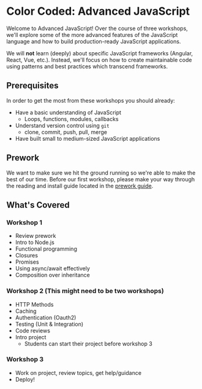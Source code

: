 # Color Coded: Advanced JavaScript

Welcome to Advanced JavaScript! Over the course of three workshops, we'll explore some of the more advanced features of the JavaScript language and how to build production-ready JavaScript applications.

We will **not** learn (deeply) about specific JavaScript frameworks (Angular, React, Vue, etc.). Instead, we'll focus on how to create maintainable code using patterns and best practices which transcend frameworks.


## Prerequisites

In order to get the most from these workshops you should already:

- Have a basic understanding of JavaScript
	- Loops, functions, modules, callbacks
- Understand version control using `git`
  - clone, commit, push, pull, merge
- Have built small to medium-sized JavaScript applications


## Prework

We want to make sure we hit the ground running so we're able to make the best of our time. Before our first workshop, please make your way through the reading and install guide located in the [prework guide](./prework.md).

## What's Covered

### Workshop 1

- Review prework
- Intro to Node.js
- Functional programming
- Closures
- Promises
- Using async/await effectively
- Composition over inheritance

### Workshop 2 (This might need to be two workshops)

- HTTP Methods
- Caching
- Authentication (Oauth2)
- Testing (Unit & Integration)
- Code reviews
- Intro project
  - Students can start their project before workshop 3

### Workshop 3

- Work on project, review topics, get help/guidance
- Deploy!
